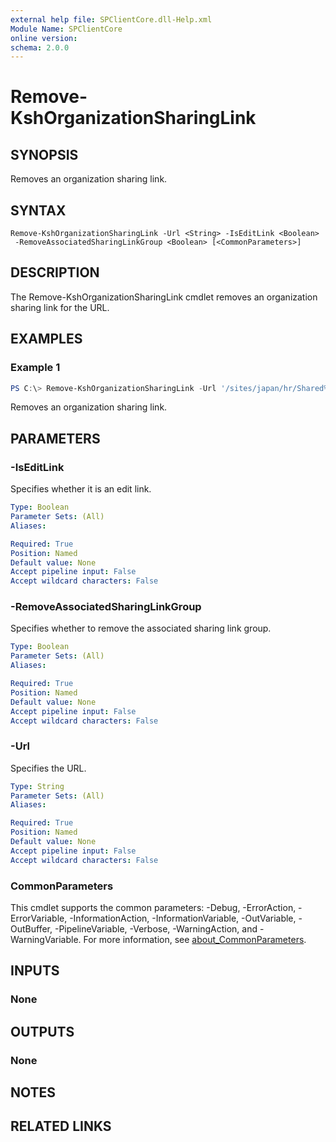 ```yaml
---
external help file: SPClientCore.dll-Help.xml
Module Name: SPClientCore
online version:
schema: 2.0.0
---
```


# Remove-KshOrganizationSharingLink

## SYNOPSIS
Removes an organization sharing link.

## SYNTAX

```
Remove-KshOrganizationSharingLink -Url <String> -IsEditLink <Boolean>
 -RemoveAssociatedSharingLinkGroup <Boolean> [<CommonParameters>]
```

## DESCRIPTION
The Remove-KshOrganizationSharingLink cmdlet removes an organization sharing link for the URL.

## EXAMPLES

### Example 1
```powershell
PS C:\> Remove-KshOrganizationSharingLink -Url '/sites/japan/hr/Shared%20Documents/README.txt' -IsEditLink $true -RemoveAssociatedSharingLinkGroup $true
```

Removes an organization sharing link.

## PARAMETERS

### -IsEditLink
Specifies whether it is an edit link.

```yaml
Type: Boolean
Parameter Sets: (All)
Aliases:

Required: True
Position: Named
Default value: None
Accept pipeline input: False
Accept wildcard characters: False
```

### -RemoveAssociatedSharingLinkGroup
Specifies whether to remove the associated sharing link group.

```yaml
Type: Boolean
Parameter Sets: (All)
Aliases:

Required: True
Position: Named
Default value: None
Accept pipeline input: False
Accept wildcard characters: False
```

### -Url
Specifies the URL.

```yaml
Type: String
Parameter Sets: (All)
Aliases:

Required: True
Position: Named
Default value: None
Accept pipeline input: False
Accept wildcard characters: False
```

### CommonParameters
This cmdlet supports the common parameters: -Debug, -ErrorAction, -ErrorVariable, -InformationAction, -InformationVariable, -OutVariable, -OutBuffer, -PipelineVariable, -Verbose, -WarningAction, and -WarningVariable. For more information, see [about_CommonParameters](http://go.microsoft.com/fwlink/?LinkID=113216).

## INPUTS

### None

## OUTPUTS

### None

## NOTES

## RELATED LINKS
